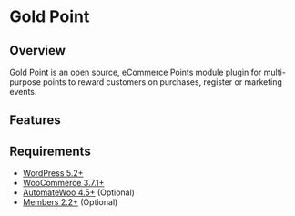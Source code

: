 # Gold Point

## Overview
Gold Point is an open source, eCommerce Points module plugin for multi-purpose points to reward customers on purchases, register or marketing events.

## Features

## Requirements
- [WordPress 5.2+](https://wordpress.org/)
- [WooCommerce 3.7.1+](https://woocommerce.com/)
- [AutomateWoo 4.5+](https://automatewoo.com/) (Optional)
- [Members 2.2+](https://tw.wordpress.org/plugins/members/) (Optional)


